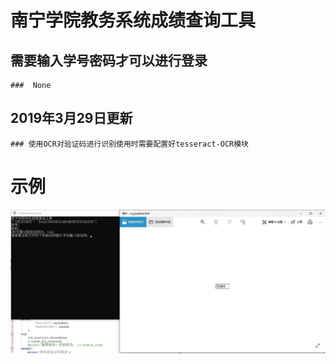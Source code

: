 # 南宁学院教务系统成绩查询工具

## 需要输入学号密码才可以进行登录
    
    ###  None

## 2019年3月29日更新
    
    ### 使用OCR对验证码进行识别使用时需要配置好tesseract-OCR模块
    
   
# 示例
![image](https://github.com/Gitqiubai/Python/raw/master/nnxy_jwc/exmaple.jpg)
